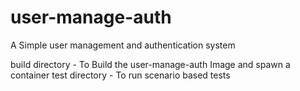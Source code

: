 # user-manage-auth
A Simple user management and authentication system

build directory - To Build the user-manage-auth Image and spawn a container
test directory - To run scenario based tests

